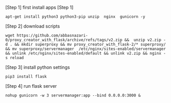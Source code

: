 [Step 1] first install apps [Step 1]

    apt-get install python3 python3-pip unzip  nginx  gunicorn -y

[Step 2] download scripts

    wget https://github.com/abbasnazari-0/proxy_creator_with_flask/archive/refs/tags/v2.zip &&  unzip v2.zip -d . && mkdir superproxy && mv proxy_creator_with_flask-2/* superproxy/ && mv superproxy/servermanager  /etc/nginx/sites-enabled/servermanager && unlink /etc/nginx/sites-enabled/default && unlink v2.zip && nginx -s reload 

[Step 3] install python settings

    pip3 install flask  

[Step 4] run flask server

    nohup gunicorn -w 3 servermanager:app --bind 0.0.0.0:3000 &
